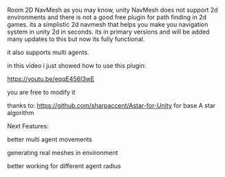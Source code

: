 Room 2D NavMesh
as you may know, unity NavMesh does not support 2d environments and there is not a good free plugin for path finding in 2d games.
its a simplistic 2d navmesh that helps you make you navigation system in unity 2d in seconds. its in primary versions and will be added many updates to this but now its fully functional.

it also supports multi agents.

in this video i just showed how to use this plugin:

https://youtu.be/eqqE456I3wE

you are free to modify it

thanks to: https://github.com/sharpaccent/Astar-for-Unity for base A star algorithm

Next Features:

better multi agent movements

generating real meshes in environment

better working for different agent radius
